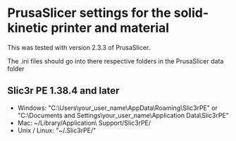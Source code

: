 # PrusaSlicer settings for the solid-kinetic printer and material

This was tested with version 2.3.3 of PrusaSlicer.

The .ini files should go into there respective folders in the PrusaSlicer data
folder

## Slic3r PE 1.38.4 and later

*   Windows: "C:\Users\your_user_name\AppData\Roaming\Slic3rPE" or "C:\Documents
    and Settings\your_user_name\Application Data\Slic3rPE"
*   Mac: ~/Library/Application\ Support/Slic3rPE/
*   Unix / Linux: "~/.Slic3rPE/"
